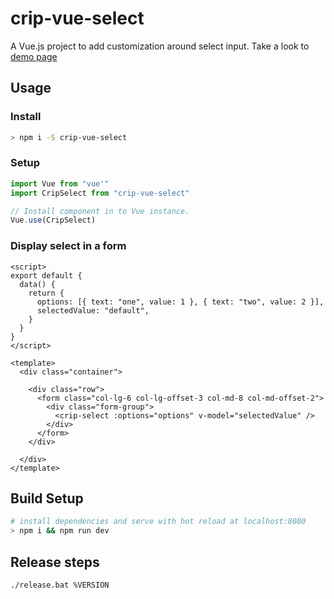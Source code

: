 # crip-vue-select

A Vue.js project to add customization around select input. Take a look to
[demo page](http://rawgit.com/tahq69/vue-select/master/index.html)

## Usage

### Install

```bash
> npm i -S crip-vue-select
```

### Setup

```javascript
import Vue from "vue'"
import CripSelect from "crip-vue-select"

// Install component in to Vue instance.
Vue.use(CripSelect)
```

### Display select in a form

```vue
<script>
export default {
  data() {
    return {
      options: [{ text: "one", value: 1 }, { text: "two", value: 2 }],
      selectedValue: "default",
    }
  }
}
</script>

<template>
  <div class="container">

    <div class="row">
      <form class="col-lg-6 col-lg-offset-3 col-md-8 col-md-offset-2">
        <div class="form-group">
          <crip-select :options="options" v-model="selectedValue" />
        </div>
      </form>
    </div>

  </div>
</template>
```

## Build Setup

```bash
# install dependencies and serve with hot reload at localhost:8080
> npm i && npm run dev
```

## Release steps

```cmd
./release.bat %VERSION
```
